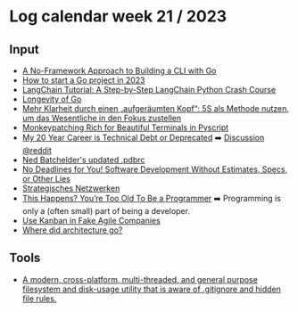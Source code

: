 # Log calendar week 21 / 2023

## Input
- [A No-Framework Approach to Building a CLI with Go](https://blog.ippon.tech/no-framework-approach-to-building-a-cli-with-go/amp/)
- [How to start a Go project in 2023](https://boyter.org/posts/how-to-start-go-project-2023/)
- [LangChain Tutorial: A Step-by-Step LangChain Python Crash Course](https://medium.com/automation-architech/langchain-tutorial-a-step-by-step-langchain-python-crash-course-9d74c4ab1995)
- [Longevity of Go](https://www.reddit.com/r/golang/comments/13sj7xg/longevity_of_go/)
- [Mehr Klarheit durch einen „aufgeräumten Kopf“: 5S als Methode nutzen, um das Wesentliche in den Fokus zustellen](https://agile-verwaltung.org/2023/05/18/mehr-klarheit-durch-einen-aufgeraumten-kopf-5s-als-methode-nutzen-um-das-wesentliche-in-den-fokus-zustellen/) 
- [Monkeypatching Rich for Beautiful Terminals in Pyscript](https://jeff.glass/post/pyscript-rich/)
- [My 20 Year Career is Technical Debt or Deprecated](https://blog.visionarycto.com/p/my-20-year-career-is-technical-debt) :arrow_right: [Discussion @reddit](https://www.reddit.com/r/programming/comments/13ihrtx/my_20_year_career_is_technical_debt_or_deprecated/)
- [Ned Batchelder's updated .pdbrc](https://kylekizirian.github.io/ned-batchelders-updated-pdbrc.html) 
- [No Deadlines for You! Software Development Without Estimates, Specs, or Other Lies](https://betterprogramming.pub/no-deadlines-for-you-software-development-without-estimates-specs-or-other-lies-289fd88b9655) 
- [Strategisches Netzwerken](https://t2informatik.de/blog/strategisches-netzwerken/)
- [This Happens? You’re Too Old To Be a Programmer](https://medium.com/@tsecretdeveloper/this-happens-youre-too-old-to-be-a-programmer-72f5e50a23d3) :arrow_right: Programming is only a (often small) part of being a developer.
- [Use Kanban in Fake Agile Companies](https://thinkingsideways.net/processes/kanban-fake-agile.html)
- [Where did architecture go?](https://www.agile-meets-architecture.com/essays/where-did-architecture-go)


## Tools
- [A modern, cross-platform, multi-threaded, and general purpose filesystem and disk-usage utility that is aware of .gitignore and hidden file rules.](https://github.com/solidiquis/erdtree)
